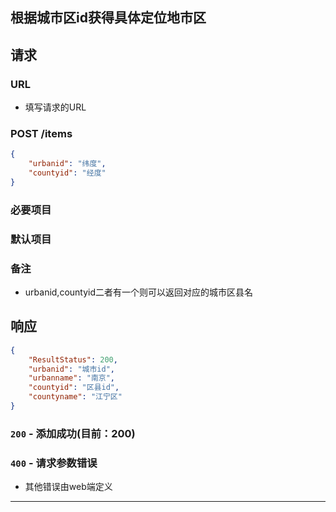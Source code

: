 ## 根据城市区id获得具体定位地市区
## 请求
### URL

+ 填写请求的URL

### POST /items

```json
{
    "urbanid": "纬度",
    "countyid": "经度"
}
```
### 必要项目

### 默认项目

### 备注

* urbanid,countyid二者有一个则可以返回对应的城市区县名

## 响应

```json
{
	"ResultStatus": 200,
    "urbanid": "城市id",
    "urbanname": "南京",
    "countyid": "区县id",
    "countyname": "江宁区"
}
```

### `200` - 添加成功(目前：200)


### `400` - 请求参数错误
+ 其他错误由web端定义

********************